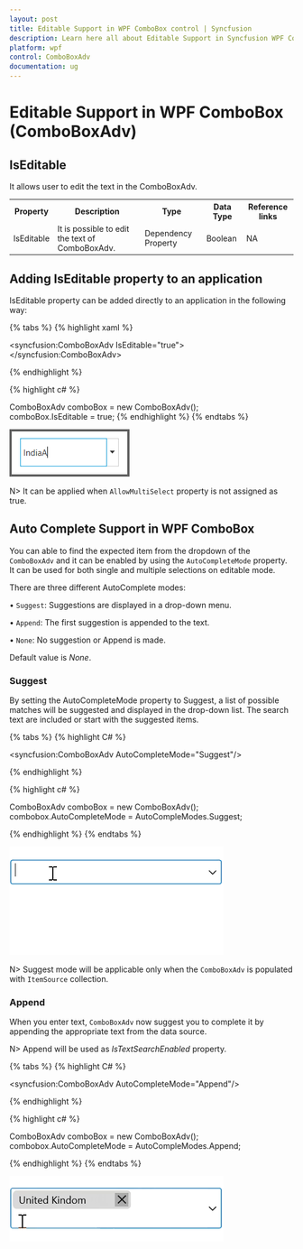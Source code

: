 ```yaml
---
layout: post
title: Editable Support in WPF ComboBox control | Syncfusion
description: Learn here all about Editable Support in Syncfusion WPF ComboBox (ComboBoxAdv) control, its elements and more.
platform: wpf
control: ComboBoxAdv
documentation: ug
---
```


# Editable Support in WPF ComboBox (ComboBoxAdv)

## IsEditable

It allows user to edit the text in the ComboBoxAdv.

<table>
<tr>
<th>
Property</th><th>
Description</th><th>
Type</th><th>
Data Type</th><th>
Reference links</th></tr>
<tr>
<td>
IsEditable </td><td>
It is possible to edit the text of ComboBoxAdv.</td><td>
Dependency Property</td><td>
Boolean</td><td>
NA</td></tr>
</table>

## Adding IsEditable property to an application 

IsEditable property can be added directly to an application in the following way: 

{% tabs %}
{% highlight xaml %}

<syncfusion:ComboBoxAdv IsEditable="true"></syncfusion:ComboBoxAdv>

{% endhighlight %}

{% highlight c# %}

ComboBoxAdv comboBox = new ComboBoxAdv();       
comboBox.IsEditable = true;
{% endhighlight %}
{% endtabs %}

![Adding IsEditable property to an application](ComboBoxAdv_images/ComboBoxAdv_img12.png)

N> It can be applied when `AllowMultiSelect` property is not assigned as true.

## Auto Complete Support in WPF ComboBox

You can able to find the expected item from the dropdown of the `ComboBoxAdv` and it can be enabled by using the `AutoCompleteMode` property. It can be used for both single and multiple selections on editable mode. 

 There are three different AutoComplete modes: 

•	`Suggest`: Suggestions are displayed in a drop-down menu.

•	`Append`: The first suggestion is appended to the text.

•	`None`: No suggestion or Append is made.

Default value is *None*.

### Suggest

By setting the AutoCompleteMode property to Suggest, a list of possible matches will be suggested and displayed in the drop-down list. The search text are included or start with the suggested items.

{% tabs %}
{% highlight C# %}

<syncfusion:ComboBoxAdv AutoCompleteMode="Suggest"/>

{% endhighlight %}

{% highlight c# %}

ComboBoxAdv comboBox = new ComboBoxAdv();       
combobox.AutoCompleteMode = AutoCompleModes.Suggest;

{% endhighlight %}
{% endtabs %}

![WPF ComboBoxAdv AutoComplete suggest mode](ComboBoxAdv_images/wpf-comboboxadv-autocomplete-suggest-mode.gif)

N> Suggest mode will be applicable only when the `ComboBoxAdv` is populated with `ItemSource` collection.

### Append

When you enter text, `ComboBoxAdv` now suggest you to complete it by appending the appropriate text from the data source. 

N> Append will be used as *IsTextSearchEnabled* property.

{% tabs %}
{% highlight C# %}

<syncfusion:ComboBoxAdv AutoCompleteMode="Append"/>

{% endhighlight %}

{% highlight c# %}

ComboBoxAdv comboBox = new ComboBoxAdv();       
combobox.AutoCompleteMode = AutoCompleModes.Append;

{% endhighlight %}
{% endtabs %}

![WPF ComboBoxAdv AutoComplete append mode](ComboBoxAdv_images/wpf-comboboxadv-autocomplete-append-mode.gif)
